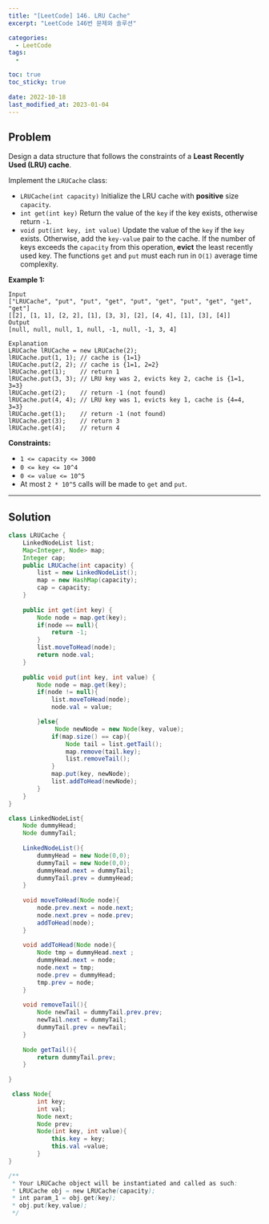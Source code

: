 ```yaml
---
title: "[LeetCode] 146. LRU Cache"
excerpt: "LeetCode 146번 문제와 솔루션"

categories:
  - LeetCode
tags:
  - 

toc: true
toc_sticky: true
 
date: 2022-10-18
last_modified_at: 2023-01-04
---
```

## **Problem**
Design a data structure that follows the constraints of a **Least Recently Used (LRU) cache**.

Implement the `LRUCache` class:

- `LRUCache(int capacity)` Initialize the LRU cache with **positive** size `capacity`.
- `int get(int key)` Return the value of the `key` if the key exists, otherwise return `-1`.
- `void put(int key, int value)` Update the value of the `key` if the `key` exists. Otherwise, add the `key-value` pair to the cache. If the number of keys exceeds the `capacity` from this operation, **evict** the least recently used key.
The functions `get` and `put` must each run in `O(1)` average time complexity.

**Example 1:**
```
Input
["LRUCache", "put", "put", "get", "put", "get", "put", "get", "get", "get"]
[[2], [1, 1], [2, 2], [1], [3, 3], [2], [4, 4], [1], [3], [4]]
Output
[null, null, null, 1, null, -1, null, -1, 3, 4]

Explanation
LRUCache lRUCache = new LRUCache(2);
lRUCache.put(1, 1); // cache is {1=1}
lRUCache.put(2, 2); // cache is {1=1, 2=2}
lRUCache.get(1);    // return 1
lRUCache.put(3, 3); // LRU key was 2, evicts key 2, cache is {1=1, 3=3}
lRUCache.get(2);    // return -1 (not found)
lRUCache.put(4, 4); // LRU key was 1, evicts key 1, cache is {4=4, 3=3}
lRUCache.get(1);    // return -1 (not found)
lRUCache.get(3);    // return 3
lRUCache.get(4);    // return 4
```
**Constraints:**
- `1 <= capacity <= 3000`
- `0 <= key <= 10^4`
- `0 <= value <= 10^5`
- At most `2 * 10^5` calls will be made to `get` and `put`.

---
## **Solution**
```java
class LRUCache {
    LinkedNodeList list;
    Map<Integer, Node> map;
    Integer cap;
    public LRUCache(int capacity) {
        list = new LinkedNodeList();
        map = new HashMap(capacity);
        cap = capacity;
    }
    
    public int get(int key) {
        Node node = map.get(key);
        if(node == null){
            return -1;
        }
        list.moveToHead(node);
        return node.val;
    }
    
    public void put(int key, int value) {
        Node node = map.get(key);
        if(node != null){
            list.moveToHead(node);
            node.val = value;

        }else{
             Node newNode = new Node(key, value);
            if(map.size() == cap){
                Node tail = list.getTail();
                map.remove(tail.key);
                list.removeTail();
            }
            map.put(key, newNode);
            list.addToHead(newNode);
        }
    }
}

class LinkedNodeList{
    Node dummyHead;
    Node dummyTail;
    
    LinkedNodeList(){
        dummyHead = new Node(0,0);
        dummyTail = new Node(0,0);
        dummyHead.next = dummyTail;
        dummyTail.prev = dummyHead;
    }
    
    void moveToHead(Node node){
        node.prev.next = node.next;
        node.next.prev = node.prev;
        addToHead(node);
    }
    
    void addToHead(Node node){
        Node tmp = dummyHead.next ;
        dummyHead.next = node;
        node.next = tmp;
        node.prev = dummyHead;
        tmp.prev = node;
    }
    
    void removeTail(){
        Node newTail = dummyTail.prev.prev;
        newTail.next = dummyTail;
        dummyTail.prev = newTail;
    }
    
    Node getTail(){
        return dummyTail.prev;
    }
    
}

 class Node{
        int key;
        int val;
        Node next;
        Node prev;
        Node(int key, int value){
            this.key = key;
            this.val =value;
        }
}

/**
 * Your LRUCache object will be instantiated and called as such:
 * LRUCache obj = new LRUCache(capacity);
 * int param_1 = obj.get(key);
 * obj.put(key,value);
 */
```
<!-- 메서드 뭐뭐 필요한지?
## **Explanation**
- 
```java

```
- 
```java

``` -->